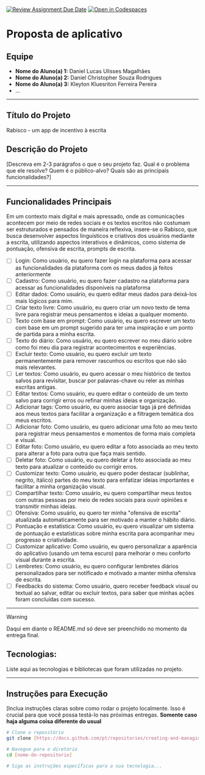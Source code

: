 [![Review Assignment Due Date](https://classroom.github.com/assets/deadline-readme-button-22041afd0340ce965d47ae6ef1cefeee28c7c493a6346c4f15d667ab976d596c.svg)](https://classroom.github.com/a/AR7CADm8)
[![Open in Codespaces](https://classroom.github.com/assets/launch-codespace-2972f46106e565e64193e422d61a12cf1da4916b45550586e14ef0a7c637dd04.svg)](https://classroom.github.com/open-in-codespaces?assignment_repo_id=20885040)
# Proposta de aplicativo

## Equipe
* **Nome do Aluno(a) 1:** Daniel Lucas Ulisses Magalhães
* **Nome do Aluno(a) 2:** Daniel Christopher Souza Rodrigues
* **Nome do Aluno(a) 3:** Kleyton Kluesriton Ferreira Pereira
* ...

---

## Título do Projeto
Rabisco - um app de incentivo à escrita

## Descrição do Projeto
[Descreva em 2-3 parágrafos o que o seu projeto faz. Qual é o problema que ele resolve? Quem é o público-alvo? Quais são as principais funcionalidades?]

---

## Funcionalidades Principais
Em um contexto mais digital e mais apressado, onde as comunicações acontecem por meio de redes sociais e os textos escritos não costumam ser estruturados e pensados de maneira reflexiva, insere-se o Rabisco, que busca desenvolver aspectos linguísticos e criativos dos usuários mediante a escrita, utilizando aspectos interativos e dinâmicos, como sistema de pontuação, ofensiva de escrita, prompts de escrita.

- [ ] Login: Como usuário, eu quero fazer login na plataforma para acessar as funcionalidades da plataforma com os meus dados já feitos anteriormente
- [ ] Cadastro: Como usuário, eu quero fazer cadastro na plataforma para acessar as funcionalidades disponíveis na plataforma
- [ ] Editar dados: Como usuário, eu quero editar meus dados para deixá-los mais lógicos para mim.
- [ ] Criar texto livre: Como usuário, eu quero criar um novo texto de tema livre para registrar meus pensamentos e ideias a qualquer momento.
- [ ] Texto com base em prompt: Como usuário, eu quero escrever um texto com base em um prompt sugerido para ter uma inspiração e um ponto de partida para a minha escrita.
- [ ] Texto do diário: Como usuário, eu quero escrever no meu diário sobre como foi meu dia para registrar acontecimentos e experiências.
- [ ] Excluir texto: Como usuário, eu quero excluir um texto permanentemente para remover rascunhos ou escritos que não são mais relevantes.
- [ ] Ler textos: Como usuário, eu quero acessar o meu histórico de textos salvos para revisitar, buscar por palavras-chave ou reler as minhas escritas antigas.
- [ ] Editar textos: Como usuário, eu quero editar o conteúdo de um texto salvo para corrigir erros ou refinar minhas ideias e organização.
- [ ] Adicionar tags: Como usuário, eu quero associar tags já pré definidas aos meus textos para facilitar a organização e a filtragem temática dos meus escritos.
- [ ] Adicionar foto: Como usuário, eu quero adicionar uma foto ao meu texto para registrar meus pensamentos e momentos de forma mais completa e visual.
- [ ] Editar foto: Como usuário, eu quero editar a foto associada ao meu texto para alterar a foto para outra que faça mais sentido.
- [ ] Deletar foto: Como usuário, eu quero deletar a foto associada ao meu texto para atualizar o conteúdo ou corrigir erros.
- [ ] Customizar texto: Como usuário, eu quero poder destacar (sublinhar, negrito, itálico) partes do meu texto para enfatizar ideias importantes e facilitar a minha organização visual.
- [ ] Compartilhar texto: Como usuário, eu quero compartilhar meus textos com outras pessoas por meio de redes sociais para ouvir opiniões e transmitir minhas ideias.
- [ ] Ofensiva: Como usuário, eu quero ter minha "ofensiva de escrita" atualizada automaticamente para ser motivado a manter o hábito diário.
- [ ] Pontuação e estatística: Como usuário, eu quero visualizar um sistema de pontuação e estatísticas sobre minha escrita para acompanhar meu progresso e criatividade.
- [ ] Customizar aplicativo: Como usuário, eu quero personalizar a aparência do aplicativo (usando um tema escuro) para melhorar o meu conforto visual durante a escrita.
- [ ] Lembretes: Como usuário, eu quero configurar lembretes diários personalizados para ser notificado e motivado a manter minha ofensiva de escrita.
- [ ] Feedbacks do sistema: Como usuário, quero receber feedback visual ou textual ao salvar, editar ou excluir textos, para saber que minhas ações foram concluídas com sucesso.

---

> [!WARNING]
> Daqui em diante o README.md só deve ser preenchido no momento da entrega final.

##  Tecnologias: 
Liste aqui as tecnologias e bibliotecas que foram utilizadas no projeto.

---

## Instruções para Execução
[Inclua instruções claras sobre como rodar o projeto localmente. Isso é crucial para que você possa testá-lo nas próximas entregas. **Somente caso haja alguma coisa diferente do usual**

```bash
# Clone o repositório
git clone [https://docs.github.com/pt/repositories/creating-and-managing-repositories/about-repositories](https://docs.github.com/pt/repositories/creating-and-managing-repositories/about-repositories)

# Navegue para o diretório
cd [nome-do-repositorio]

# Siga as instruções específicas para a sua tecnologia...

